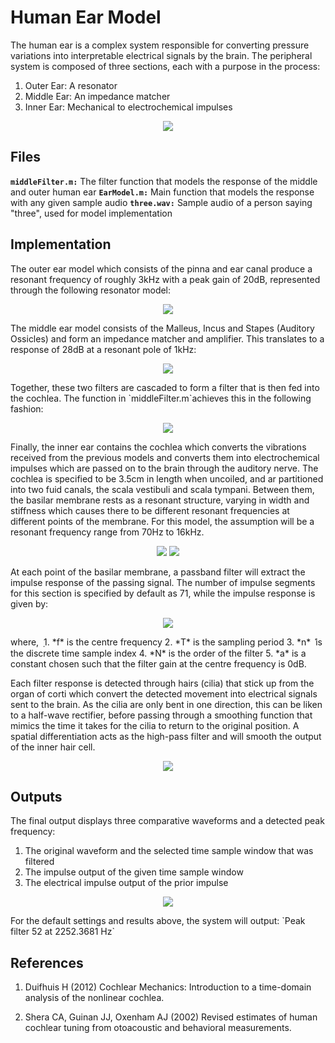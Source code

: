 # Human Ear Model
The human ear is a complex system responsible for converting pressure variations into interpretable electrical signals by the brain. The peripheral system is composed of three sections, each with a purpose in the process:
1. Outer Ear: A resonator
2. Middle Ear: An impedance matcher
3. Inner Ear: Mechanical to electrochemical impulses
<p align="center">  <img src="Images/Ear_Model.PNG">  </p>

## Files
**`middleFilter.m:`** The filter function that models the response of the middle and outer human ear
**`EarModel.m:`** Main function that models the response with any given sample audio
**`three.wav:`** Sample audio of a person saying "three", used for model implementation

## Implementation
The outer ear model which consists of the pinna and ear canal produce a resonant frequency of roughly 3kHz with a peak gain of 20dB, represented through the following resonator model:
<p align="center">  <img src="Images/Outer_Model.png">  </p>
The middle ear model consists of the Malleus, Incus and Stapes (Auditory Ossicles) and form an impedance matcher and amplifier. This translates to a response of 28dB at a resonant pole of 1kHz: 
<p align="center">  <img src="Images/Middle_Response.png">  </p>
Together, these two filters are cascaded to form a filter that is then fed into the cochlea. The function in `middleFilter.m`achieves this in the following fashion:
<p align="center">  <img src="Images/Middle_Outer.PNG">  </p>
Finally, the inner ear contains the cochlea which converts the vibrations received from the previous models and converts them into electrochemical impulses which are passed on to the brain through the auditory nerve. The cochlea is specified to be 3.5cm in length when uncoiled, and ar partitioned into two fuid canals, the scala vestibuli and scala tympani. Between them, the basilar membrane rests as a resonant structure, varying in width and stiffness which causes there to be different resonant frequencies at different points of the membrane. For this model, the assumption will be a resonant frequency range from 70Hz to 16kHz.
<p align="center">  <img src="Images/Basilar_Membrane.PNG">  <img src="Images/Cochlear_Dimensions.PNG"></p>
At each point of the basilar membrane, a passband filter will extract the impulse response of the passing signal. The number of impulse segments for this section is specified by default as 71, while the impulse response is given by:
<p align="center">  <img src="Images/Impulse_Formula.PNG">  </p>
where, ݂
1. *f* is the centre frequency
2. *T* is the sampling period
3. *n* ݊ is the discrete time sample index
4. *N* is the order of the filter
5. *a* is a constant chosen such that the filter gain at the centre frequency is 0dB.

Each filter response is detected through hairs (cilia) that stick up from the organ of corti which convert the detected movement into electrical signals sent to the brain. As the cilia are only bent in one direction, this can be liken to a half-wave rectifier, before passing through a smoothing function that mimics the time it takes for the cilia to return to the original position. A spatial differentiation acts as the high-pass filter and will smooth the output of the inner hair cell. 
<p align="center">  <img src="Images/Hair_Model.PNG">  </p>

## Outputs
The final output displays three comparative waveforms and a detected peak frequency:
1. The original waveform and the selected time sample window that was filtered
2. The impulse output of the given time sample window
3. The electrical impulse output of the prior impulse

<p align="center">  <img src="Images/Output.png">  </p>
For the default settings and results above, the system will output:
`Peak filter 52 at 2252.3681 Hz`


## References
1. Duifhuis H (2012) Cochlear Mechanics: Introduction to a time-domain analysis of the nonlinear cochlea.

2. Shera CA, Guinan JJ, Oxenham AJ (2002) Revised estimates of human cochlear tuning from otoacoustic and behavioral measurements.